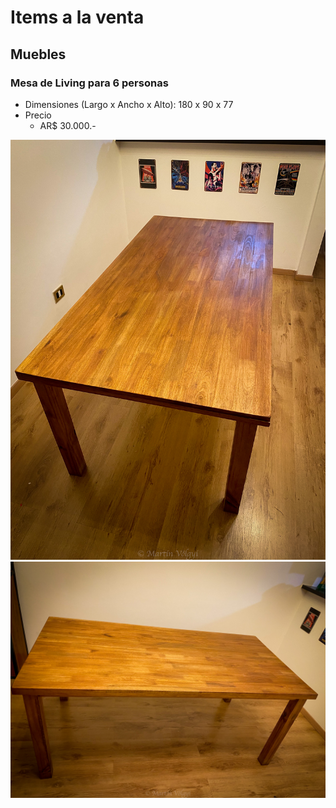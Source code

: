 # Items a la venta

## Muebles

### Mesa de Living para 6 personas
  - Dimensiones (Largo x Ancho x Alto): 180 x 90 x 77
  - Precio
    - AR$ 30.000.-

  ![Mesa_01](https://raw.githubusercontent.com/Korrd/mudanza/main/assets/img/IMG_7685.jpg)
  ![Mesa_02](https://raw.githubusercontent.com/Korrd/mudanza/main/assets/img/IMG_7686.jpg)
